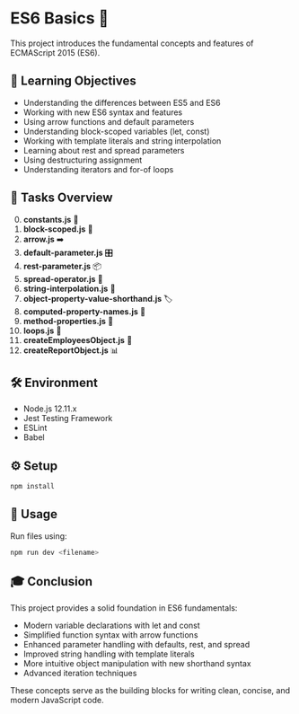 # ES6 Basics 🚀

This project introduces the fundamental concepts and features of ECMAScript 2015 (ES6).

## 🎯 Learning Objectives

- Understanding the differences between ES5 and ES6
- Working with new ES6 syntax and features
- Using arrow functions and default parameters
- Understanding block-scoped variables (let, const)
- Working with template literals and string interpolation
- Learning about rest and spread parameters
- Using destructuring assignment
- Understanding iterators and for-of loops

## 📝 Tasks Overview

0. **constants.js** 📌
1. **block-scoped.js** 🧱
2. **arrow.js** ➡️
3. **default-parameter.js** 🎛️
4. **rest-parameter.js** 📦
5. **spread-operator.js** 🔄
6. **string-interpolation.js** 📝
7. **object-property-value-shorthand.js** 🏷️
8. **computed-property-names.js** 🧮
9. **method-properties.js** 🔧
10. **loops.js** 🔄
11. **createEmployeesObject.js** 🏢
12. **createReportObject.js** 📊

## 🛠️ Environment

- Node.js 12.11.x
- Jest Testing Framework
- ESLint
- Babel

## ⚙️ Setup

```bash
npm install
```

## 🚀 Usage

Run files using:
```bash
npm run dev <filename>
```

## 🎓 Conclusion

This project provides a solid foundation in ES6 fundamentals:
- Modern variable declarations with let and const
- Simplified function syntax with arrow functions
- Enhanced parameter handling with defaults, rest, and spread
- Improved string handling with template literals
- More intuitive object manipulation with new shorthand syntax
- Advanced iteration techniques

These concepts serve as the building blocks for writing clean, concise, and modern JavaScript code.